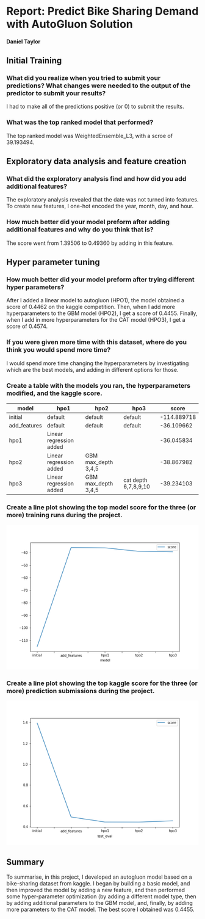 # Report: Predict Bike Sharing Demand with AutoGluon Solution
#### Daniel Taylor

## Initial Training
### What did you realize when you tried to submit your predictions? What changes were needed to the output of the predictor to submit your results?
I had to make all of the predictions positive (or 0) to submit the results.

### What was the top ranked model that performed?
The top ranked model was WeightedEnsemble_L3, with a scroe of 39.193494.

## Exploratory data analysis and feature creation
### What did the exploratory analysis find and how did you add additional features?
The exploratory analysis revealed that the date was not turned into features. To create new features, I one-hot encoded the year, month, day, and hour.

### How much better did your model preform after adding additional features and why do you think that is?
The score went from 1.39506 to 0.49360 by adding in this feature.

## Hyper parameter tuning
### How much better did your model preform after trying different hyper parameters?
After I added a linear model to autogluon (HPO1), the model obtained a score of 0.4462 on the kaggle competition. Then, when I add more hyperparameters to the GBM model (HPO2), I get a score of 0.4455. Finally, when I add in more hyperparameters for the CAT model (HPO3), I get a score of 0.4574. 

### If you were given more time with this dataset, where do you think you would spend more time?
I would spend more time changing the hyperparameters by investigating which are the best models, and adding in different options for those.

### Create a table with the models you ran, the hyperparameters modified, and the kaggle score.
|model|hpo1|hpo2|hpo3|score|
|--|--|--|--|--|
|initial|default|default|default|-114.889718|
|add_features|default|default|default|-36.109662|
|hpo1|Linear regression added| | | -36.045834 | 
|hpo2|Linear regression added|GBM max_depth 3,4,5||-38.867982|
|hpo3|Linear regression added|GBM max_depth 3,4,5|cat depth 6,7,8,9,10|-39.234103|


### Create a line plot showing the top model score for the three (or more) training runs during the project.

![model_train_score.png](img/model_train_score.png)

### Create a line plot showing the top kaggle score for the three (or more) prediction submissions during the project.

![model_test_score.png](img/model_test_score.png)

## Summary
To summarise, in this project, I developed an autogluon model based on a bike-sharing dataset from kaggle. I began by building a basic model, and then improved the model by adding a new feature, and then performed some hyper-parameter optimization (by adding a different model type, then by adding additional parameters to the GBM model, and, finally, by adding more parameters to the CAT model. The best score I obtained was 0.4455.
